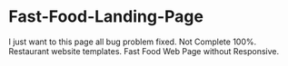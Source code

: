 # Fast-Food-Landing-Page
I just want to this page all bug problem fixed. Not Complete 100%. Restaurant website templates. Fast Food Web Page without Responsive.

